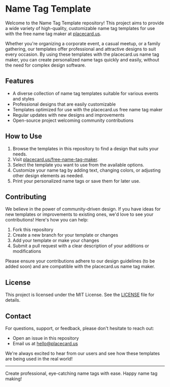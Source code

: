 # Name Tag Template

Welcome to the Name Tag Template repository! This project aims to provide a wide variety of high-quality, customizable name tag templates for use with the free name tag maker at [placecard.us](https://placecard.us/free-name-tag-maker).

Whether you're organizing a corporate event, a casual meetup, or a family gathering, our templates offer professional and attractive designs to suit every occasion. By using these templates with the placecard.us name tag maker, you can create personalized name tags quickly and easily, without the need for complex design software.

## Features

- A diverse collection of name tag templates suitable for various events and styles
- Professional designs that are easily customizable
- Templates optimized for use with the placecard.us free name tag maker
- Regular updates with new designs and improvements
- Open-source project welcoming community contributions

## How to Use

1. Browse the templates in this repository to find a design that suits your needs.
2. Visit [placecard.us/free-name-tag-maker](https://placecard.us/free-name-tag-maker).
3. Select the template you want to use from the available options.
4. Customize your name tag by adding text, changing colors, or adjusting other design elements as needed.
5. Print your personalized name tags or save them for later use.

## Contributing

We believe in the power of community-driven design. If you have ideas for new templates or improvements to existing ones, we'd love to see your contributions! Here's how you can help:

1. Fork this repository
2. Create a new branch for your template or changes
3. Add your template or make your changes
4. Submit a pull request with a clear description of your additions or modifications

Please ensure your contributions adhere to our design guidelines (to be added soon) and are compatible with the placecard.us name tag maker.

## License

This project is licensed under the MIT License. See the [LICENSE](LICENSE) file for details.

## Contact

For questions, support, or feedback, please don't hesitate to reach out:

- Open an issue in this repository
- Email us at hello@placecard.us

We're always excited to hear from our users and see how these templates are being used in the real world!

---

Create professional, eye-catching name tags with ease. Happy name tag making!
